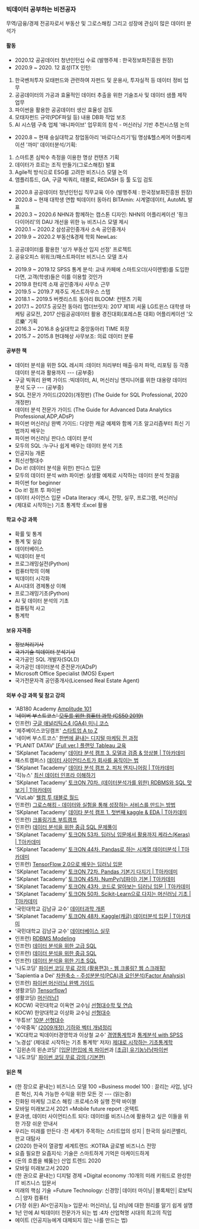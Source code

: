 ### 빅데이터 공부하는 비전공자
무역/금융/경제 전공자로서 부동산 및 그로스해킹 그리고 성장에 관심이 많은 데이터 분석가

#### 활동
- 2020.12 공공데이터 청년인턴십 수료 (발행주체 : 한국정보화진흥원 원장)
- 2020.9 ~ 2020. 12 효성ITX 인턴: 
1. 한국벤처투자 모태펀드와 관련하여 자펀드 및 운용사, 투자실적 등 데이터 정비 업무  
2. 공공데이터의 가공과 효율적인 데이터 추출을 위한 기술조사 및 데이터 샘플 제작 업무
3. 파이썬을 활용한 공공데이터 생산 효율성 검토
4. 모태자펀드 규약(PDF파일 등) 내용 DB화 작업 보조
5. AI 시스템 구축 업체 '애니파이브' 업무회의 참석 - 머신러닝 기반 추천시스템 논의
- 2020.8 ~ 현재 숭실대학교 창업동아리 '바로다스리기'팀 명상&헬스케어 어플리케이션 '까미' 데이터분석/기획:
1. 스마트폰 심박수 측정을 이용한 명상 컨텐츠 기획
2. 데이터가 흐르는 조직 만들기(그로스해킹) 발표
3. Agile적 방식으로 ESG를 고려한 비즈니스 모델 논의
4. 앰플리튜드, GA, 구글 빅쿼리, 태블로, REDASH 등 툴 도입 검토
- 2020.8 공공데이터 청년인턴십 직무교육 이수 (발행주체 : 한국정보화진흥원 원장)
- 2020.8 ~ 현재 대학생 연합 빅데이터 동아리 BITAmin: 시계열데이터, AutoML 발표
- 2020.3 ~ 2020.6 NHN과 함께하는 캡스톤 디자인: NHN의 어플리케이션 '핑크 다이어리'의 DAU 개선을 위한 뉴 비즈니스 모델 제시
- 2020.1 ~ 2020.2 삼성공인중개사 소속 공인중개사
- 2019.9 ~ 2020.2 부동산&경제 학회 NewLas:
1.	공공데이터를 활용한 '상가 부동산 입지 선정' 프로젝트
2.	공유오피스 위워크/패스트파이브 비즈니스 모델 조사
- 2019.9 ~ 2019.12 SPSS 통계 분석: 교내 카페에 스마트오더(사이렌벨)를 도입한다면, 고객(학생)들은 이를 이용할 것인가
- 2019.8 한티역 소재 공인중개사 사무소 근무
- 2019.5 ~ 2019.7 제주도 게스트하우스 스텝
- 2018.1 ~ 2019.5 버켓리스트 동아리 BLOOM: 컨텐츠 기획
- 2017.1 ~ 2017.5 공모전 동아리 맵더브릿지: 2017 제1회 서울 LG트윈스 대학생 마케팅 공모전, 2017 산림공공데이터 활용 경진대회(포레스톤 대회) 어플리케이션 '오르樂' 기획
- 2016.3 ~ 2016.8 숭실대학교 중앙동아리 TIME 회장
- 2015.7 ~ 2015.8 현대해상 사무보조: 의료 데이터 분류

#### 공부한 책
- 데이터 분석을 위한 SQL 레시피 :데이터 처리부터 매출·유저 파악, 리포팅 등 각종 데이터 분석과 활용까지 --- (공부중)
- 구글 빅쿼리 완벽 가이드 :빅데이터, AI, 머신러닝 엔지니어를 위한 대용량 데이터 분석 도구 --- (공부중)
- SQL 전문가 가이드(2020)(개정판) (The Guide for SQL Professional, 2020 개정판)
- 데이터 분석 전문가 가이드 (The Guide for Advanced Data Analytics Professional,ADP,ADsP)
- 파이썬 머신러닝 완벽 가이드: 다양한 캐글 예제와 함께 기초 알고리즘부터 최신 기법까지 배우는
- 파이썬 머신러닝 판다스 데이터 분석
- 모두의 SQL :누구나 쉽게 배우는 데이터 분석 기초
- 인공지능 개론
- 최신선형대수
- Do it! (데이터 분석을 위한) 판다스 입문
- 모두의 데이터 분석 with 파이썬: 실생활 예제로 시작하는 데이터 분석 첫걸음
- 파이썬 for beginner
- Do it! 점프 투 파이썬
- 데이터 사이언스 입문 =Data literacy :예시, 전망, 실무, 프로그램, 머신러닝
- (제대로 시작하는) 기초 통계학 :Excel 활용

#### 학교 수강 과목
- 확률 및 통계
- 통계 및 실습
- 데이터베이스
- 빅데이터 분석
- 프로그래밍실전(Python)
- 컴퓨터학의 이해
- 빅데이터 시각화
- AI시대의 경제통상 이해
- 프로그래밍기초(Python)
- AI 및 데이터 분석의 기초
- 컴퓨팅적 사고
- 통계학

#### 보유 자격증
- ~~정보처리기사~~
- ~~국가기술 빅데이터 분석기사~~
- 국가공인 SQL 개발자(SQLD)
- 국가공인 데이터분석 준전문가(ADsP)
- Microsoft Office Specialist (MOS) Expert
- 국가전문자격 공인중개사(Licensed Real Estate Agent)

#### 외부 수강 과목 및 참고 강의
- 'AB180 Academy [Amplitude 101](https://academy.ab180.co/)
- ~~'네이버 부스트코스' [모두를 위한 컴퓨터 과학 (CS50 2019)](https://www.boostcourse.org/cs112)~~
- 인프런) [구글 애널리틱스4 (GA4) 미니 코스](https://www.inflearn.com/course/%EA%B5%AC%EA%B8%80-%EC%95%A0%EB%84%90%EB%A6%AC%ED%8B%B1%EC%8A%A44/dashboard)
- '제주베이스코딩캠프' [스타트업 A to Z](https://www.youtube.com/playlist?list=PLkfUwwo13dlUiD1OVwZr3Sg4H-NYFCprd)
- '네이버 부스트코스' [한번에 끝내는 디지털 마케팅 전 과정](https://www.boostcourse.org/dm214)
- 'PLANIT DATAV' [[Full ver.] 플랜잇 Tableau 교육](https://www.youtube.com/playlist?list=PL6ICdBRB3Rx3AJhYQjMMoChdPHoWCUCxR)
- 'SKplanet Tacademy' [데이타 분석 캠프 3. 모델과 검증 & 앙상블 | T아카데미](https://www.youtube.com/playlist?list=PL9mhQYIlKEhfUsybyGJqPEszWRDYdAq2E)
- 패스트캠퍼스) [데이터 사이언티스트가 회사를 움직이는 법](https://www.fastcampus.co.kr/data_red_hyh)
- 'SKplanet Tacademy' [데이타 분석 캠프 2. 피처 엔지니어링 | T아카데미](https://www.youtube.com/playlist?list=PL9mhQYIlKEheqz0tb5HQkzTIKm59CEV4k)
- '긱뉴스' [최신 데이터 인프라 이해하기](https://www.youtube.com/playlist?list=PLL-_zEJctPoJ92HmbGxFv1Pv_ugsggGD2)
- 'SKplanet Tacademy' [토크ON 70차. (데이터분석가를 위한) RDBMS와 SQL 맛보기 | T아카데미](https://www.youtube.com/playlist?list=PL9mhQYIlKEheGuumYb91mCiRRpOFjErZd)
- 'VizLab' [웰컴 투 태블로 월드](https://www.inflearn.com/course/%ED%83%9C%EB%B8%94%EB%A1%9C%EA%B0%95%EC%A2%8C-1)
- 인프런) [그로스해킹 - 데이터와 실험을 통해 성장하는 서비스를 만드는 방법](https://www.inflearn.com/course/%EA%B7%B8%EB%A1%9C%EC%8A%A4%ED%95%B4%ED%82%B9-%EB%8D%B0%EC%9D%B4%ED%84%B0-%EC%8B%A4%ED%97%98-%EC%84%B1%EC%9E%A5-%EC%84%9C%EB%B9%84%EC%8A%A4)
- 'SKplanet Tacademy' [데이타 분석 캠프 1. 첫번째 kaggle & EDA | T아카데미](https://www.youtube.com/playlist?list=PL9mhQYIlKEhdSd8qt20neH1hHYjLWmV3w)
- 인프런) [크롤링기초 부트캠프](https://www.inflearn.com/course/Python-crawling-basic)
- 인프런) [데이터 분석을 위한 중급 SQL 문제풀이](https://www.inflearn.com/course/sql-%EC%A4%91%EA%B8%89-%EB%AC%B8%EC%A0%9C%ED%92%80%EC%9D%B4)
- 'SKplanet Tacademy' [토크ON 53차. 딥러닝 입문에서 활용까지 케라스(Keras) | T아카데미](https://www.youtube.com/playlist?list=PL9mhQYIlKEheoq-M4EifTMPNWMw7poclK)
- 'SKplanet Tacademy' [토크ON 44차. Pandas로 하는 시계열 데이터분석 | T아카데미](https://www.youtube.com/playlist?list=PL9mhQYIlKEhd60Qq4r2yC7xYKIhs97FfC)
- 인프런) [TensorFlow 2.0으로 배우는 딥러닝 입문](https://www.inflearn.com/course/%ED%85%90%EC%84%9C%ED%94%8C%EB%A1%9C-%EB%94%A5%EB%9F%AC%EB%8B%9D-%EC%9E%85%EB%AC%B8)
- 'SKplanet Tacademy' [토크ON 72차. Pandas 기본기 다지기 | T아카데미](https://www.youtube.com/playlist?list=PL9mhQYIlKEhfG_gWF-DclKs6vXS6SkmQN)
- 'SKplanet Tacademy' [토크ON 45차. NumPy(넘파이) 기본 | T아카데미](https://www.youtube.com/playlist?list=PL9mhQYIlKEhf04ToiDFvNzKL0OP4W27TW)
- 'SKplanet Tacademy' [토크ON 43차. 코드로 알아보는 딥러닝 입문 | T아카데미](https://www.youtube.com/playlist?list=PL9mhQYIlKEhcutlrKpdnO83LNq_yke3FS)
- 'SKplanet Tacademy' [토크ON 50차. Scikit-Learn으로 다지는 머신러닝 기초 | T아카데미](https://www.youtube.com/playlist?list=PL9mhQYIlKEhcL3_nJMYx9u-nY2TggZJ0Z)
- '국민대학교 김남규 교수' [데이터과학 개론](https://www.youtube.com/playlist?list=PLg_wJlcMiuKvNOT6H0dWEDmMHtfiC8yru)
- 'SKplanet Tacademy' [토크ON 48차. Kaggle(캐글) 데이터분석 입문 | T아카데미](https://www.youtube.com/playlist?list=PL9mhQYIlKEhfBKFj3HYWwk-jQlV8aNwgk)
- '국민대학교 김남규 교수' [데이터베이스 실무](https://www.youtube.com/playlist?list=PLg_wJlcMiuKtiEBQLNxQNBQpH5oQm9r1N)
- 인프런) [RDBMS Modeling](https://www.inflearn.com/course/%EA%B4%80%EA%B3%84%ED%98%95%EB%8D%B0%EC%9D%B4%ED%84%B0%EB%B2%A0%EC%9D%B4%EC%8A%A4-RDBMS/dashboard)
- 인프런) [데이터 분석을 위한 고급 SQL](https://www.inflearn.com/course/%EB%8D%B0%EC%9D%B4%ED%84%B0-%EB%B6%84%EC%84%9D-%EA%B3%A0%EA%B8%89-SQL/dashboard)
- 인프런) [데이터 분석을 위한 중급 SQL](https://www.inflearn.com/course/%EB%8D%B0%EC%9D%B4%ED%84%B0-%EB%B6%84%EC%84%9D-%EC%A4%91%EA%B8%89-SQL/dashboard)
- 인프런) [데이터 분석을 위한 기초 SQL](https://www.inflearn.com/course/%EB%B0%B1%EB%AC%B8%EC%9D%B4%EB%B6%88%EC%97%AC%EC%9D%BC%ED%83%80-%EB%8D%B0%EC%9D%B4%ED%84%B0-%EB%B6%84%EC%84%9D-%EA%B8%B0%EC%B4%88-SQL/)
- '나도코딩' [파이썬 코딩 무료 강의 (활용편3) - 웹 크롤링? 웹 스크래핑! ](https://www.youtube.com/watch?v=yQ20jZwDjTE)
- 'Sapientia a Dei' [차원축소 - 주성분분석(PCA)과 요인분석(Factor Analysis)](https://www.youtube.com/playlist?list=PLalb9l0_6WAqC_ytofaE-Q4SPsqgT3EmJ)
- 인프런) [파이썬 머신러닝 완벽 가이드](https://www.inflearn.com/course/%ED%8C%8C%EC%9D%B4%EC%8D%AC-%EB%A8%B8%EC%8B%A0%EB%9F%AC%EB%8B%9D-%EC%99%84%EB%B2%BD%EA%B0%80%EC%9D%B4%EB%93%9C)
- 생활코딩) [Tensorflow1](https://opentutorials.org/course/4570)
- 생활코딩) [머신러닝1](https://opentutorials.org/course/4548)
- KOCW) 국민대학교 이옥연 교수님 [선형대수학 및 연습](http://www.kocw.net/home/search/kemView.do?kemId=694450)
- KOCW) 한양대학교 이상화 교수님 [선형대수](http://www.kocw.net/home/search/kemView.do?kemId=977757)
- ‘쑤튜브’ [10분 선형대수](https://www.youtube.com/playlist?list=PLdEdazAwz5Q_n47tqf0QY94ASCmWqeGX1)
- ‘수악중독’ [(2009개정) 기하와 벡터 개념정리](https://www.youtube.com/playlist?list=PLXJ3W1lEGK8XMoCn8HVySy5DrL6rfDXTx)
- 'KC대학교 빅데이터경영학과 이상철 교수' [경영통계학](https://www.youtube.com/playlist?list=PLEUKy_nwlzwGWuVyegtJ0RbBrNxa80EzZ)과 [통계분석 with SPSS](https://www.youtube.com/playlist?list=PLEUKy_nwlzwH4XXK3hhiG2huy0eOpa-Js)
- ‘노경섭’ (제대로 시작하는 기초 통계학’ 저자) [제대로 시작하는 기초통계학](https://www.youtube.com/playlist?list=PLsri7w6p16vuDN55ZGHVYnitXs2R1Wz6q)
- '김왼손의 왼손코딩' [[입문]한입에 쏙 파이썬](https://www.youtube.com/playlist?list=PLGPF8gvWLYyontH0PECIUFFUdvATXWQEL)과 [[초급] 유기농냠냠파이썬](https://www.youtube.com/playlist?list=PLGPF8gvWLYypeEoFNTfSHdFL5WRLAfmmm)
- ‘나도코딩' [파이썬 코딩 무료 강의 (기본편)](https://www.youtube.com/watch?v=kWiCuklohdY&t=361s)

#### 읽은 책
- (한 장으로 끝내는) 비즈니스 모델 100 =Business model 100 : 끌리는 사업, 남다른 혁신, 지속 가능한 수익을 위한 모든 것 --- (읽는중)
- 진화된 마케팅 그로스 해킹 :프로세스와 실행 전략 바이블
- 모바일 미래보고서 2021 =Mobile future report :온택트
- 문과생, 데이터 사이언티스트 되다: 데이터를 비즈니스에 활용하고 싶은 이들을 위한 가장 쉬운 안내서
- 우리는 미래를 만든다 :전 세계가 주목하는 스타트업의 성지 | 한국의 실리콘밸리, 판교 대탐사
- (2020) 한국이 열광할 세계트렌드 :KOTRA 글로벌 비즈니스 전망 
- 요즘 필요한 요즘지식: 기술은 스마트하게 기억은 아케이드하게 
- (돈의 흐름을 꿰뚫는) 산업 트렌드 2020
- 모바일 미래보고서 2020
- (한 권으로 끝내는) 디지털 경제 =Digital economy :10개의 미래 키워드로 완성한 IT 비즈니스 입문서
- 미래의 핵심 기술 =Future Technology: 신경망│데이터 마이닝│블록체인│로보틱스│양자 컴퓨터
- (가장 쉬운) AI<인공지능> 입문서: 머신러닝, 딥 러닝에 대한 원리를 알기 쉽게 설명
- 1년 안에 AI 빅데이터 전문가가 되는 법 :4차 산업혁명 시대의 최고의 직업
- 에이트 (인공지능에게 대체되지 않는 나를 만드는 법)

